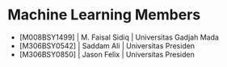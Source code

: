 # Machine Learning Members
- [M008BSY1499] | M. Faisal Sidiq | Universitas Gadjah Mada
- [M306BSY0542] | Saddam Ali | Universitas Presiden
- [M306BSY0850] | Jason Felix | Universitas Presiden
